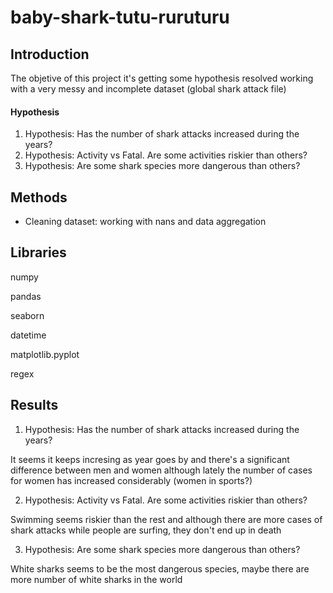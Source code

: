 # baby-shark-tutu-ruruturu

## Introduction

The objetive of this project it's getting some hypothesis resolved working with a very messy and incomplete dataset (global shark attack file)

#### Hypothesis
1) Hypothesis: Has the number of shark attacks increased during the years?
2) Hypothesis: Activity vs Fatal. Are some activities riskier than others?
3) Hypothesis: Are some shark species more dangerous than others?

## Methods

- Cleaning dataset: working with nans and data aggregation 


## Libraries
numpy

pandas

seaborn

datetime

matplotlib.pyplot

regex

## Results
1) Hypothesis: Has the number of shark attacks increased during the years?

It seems it keeps incresing as year goes by and there's a significant difference between men and women although lately the number of cases for women has increased considerably (women in sports?)

2) Hypothesis: Activity vs Fatal. Are some activities riskier than others?

Swimming seems riskier than the rest and although there are more cases of shark attacks while people are surfing, they don't end up in death


3) Hypothesis: Are some shark species more dangerous than others?

White sharks seems to be the most dangerous species, maybe there are more number of white sharks in the world
